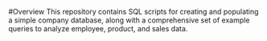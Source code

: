 #Overview
This repository contains SQL scripts for creating and populating a simple company database, 
along with a comprehensive set of example queries to analyze employee, product, and sales data.